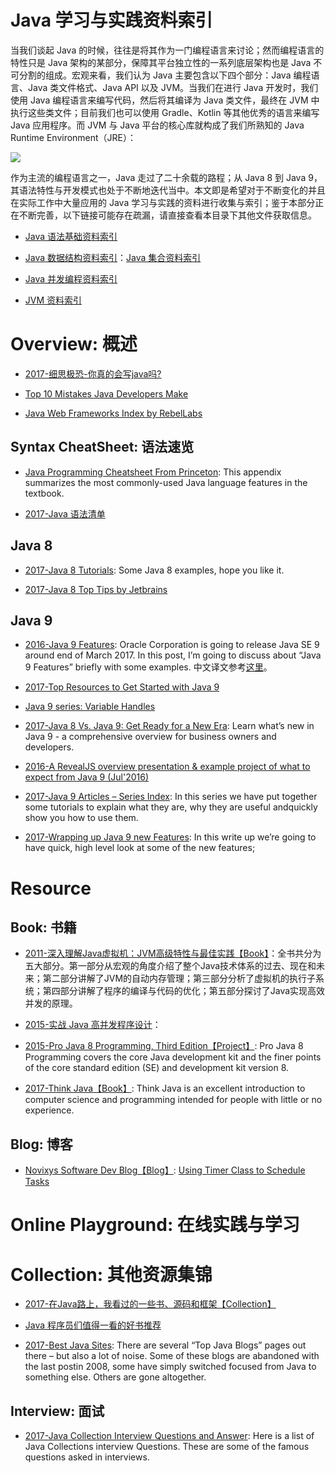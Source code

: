 





# Java 学习与实践资料索引


当我们谈起 Java 的时候，往往是将其作为一门编程语言来讨论；然而编程语言的特性只是 Java 架构的某部分，保障其平台独立性的一系列底层架构也是 Java 不可分割的组成。宏观来看，我们认为 Java 主要包含以下四个部分：Java 编程语言、Java 类文件格式、Java API 以及 JVM。当我们在进行 Java 开发时，我们使用 Java 编程语言来编写代码，然后将其编译为 Java 类文件，最终在 JVM 中执行这些类文件；目前我们也可以使用 Gradle、Kotlin 等其他优秀的语言来编写 Java 应用程序。而 JVM 与 Java 平台的核心库就构成了我们所熟知的 Java Runtime Environment（JRE）：


![](https://coding.net/u/hoteam/p/Cache/git/raw/master/2017/8/1/java.png)


作为主流的编程语言之一，Java 走过了二十余载的路程；从 Java 8 到 Java 9，其语法特性与开发模式也处于不断地迭代当中。本文即是希望对于不断变化的并且在实际工作中大量应用的 Java 学习与实践的资料进行收集与索引；鉴于本部分正在不断完善，以下链接可能存在疏漏，请直接查看本目录下其他文件获取信息。




- [Java 语法基础资料索引]()

- [Java 数据结构资料索引]()：[Java 集合资料索引]()

- [Java 并发编程资料索引]()

- [JVM 资料索引]()


# Overview: 概述



- [2017-细思极恐-你真的会写java吗?](http://6me.us/IZ45) 

- [Top 10 Mistakes Java Developers Make](http://www.gauravkgupta.com/top-10-mistakes-java-developers-make/)


- [Java Web Frameworks Index by RebelLabs](https://zeroturnaround.com/rebellabs/java-web-frameworks-index-by-rebellabs/)
 

## Syntax CheatSheet: 语法速览

- [Java Programming Cheatsheet From Princeton](http://introcs.cs.princeton.edu/java/11cheatsheet/): This appendix summarizes the most commonly-used Java language features in the textbook.

- [2017-Java 语法清单](https://zhuanlan.zhihu.com/p/25578170)


## Java 8

- [2017-Java 8 Tutorials](https://www.mkyong.com/tutorials/java-8-tutorials/): Some Java 8 examples, hope you like it.

- [2017-Java 8 Top Tips by Jetbrains](https://blog.jetbrains.com/idea/2016/07/java-8-top-tips/)



## Java 9

- [2016-Java 9 Features](http://www.journaldev.com/13121/java-9-features-with-examples): Oracle Corporation is going to release Java SE 9 around end of March 2017. In this post, I’m going to discuss about “Java 9 Features” briefly with some examples. 中文译文参考[这里](http://6me.us/UFu)。

- [2017-Top Resources to Get Started with Java 9](https://www.sitepoint.com/java-9-resources/)

- [Java 9 series: Variable Handles](https://www.voxxed.com/blog/2016/11/java-9-series-variable-handles/?utm_source=mybridge&utm_medium=ios&utm_campaign=read_more)

- [2017-Java 8 Vs. Java 9: Get Ready for a New Era](https://www.romexsoft.com/blog/java-8-vs-java-9/): Learn what’s new in Java 9 - a comprehensive overview for business owners and developers.

- [2016-A RevealJS overview presentation & example project of what to expect from Java 9 (Jul'2016)](https://github.com/bentolor/java9-in-action/blob/master/playground/src/main/java/de/exxcellent/java9/module-info.java) 

- [2017-Java 9 Articles – Series Index](https://blog.idrsolutions.com/2017/06/java-9-articles-series-index/): In this series we have put together some tutorials to explain what they are, why they are useful andquickly show you how to use them.

- [2017-Wrapping up Java 9 new Features](https://aboullaite.me/wrapping-up-java-9-new-features/): In this write up we’re going to have quick, high level look at some of the new features;


# Resource
## Book: 书籍

- [2011-深入理解Java虚拟机：JVM高级特性与最佳实践【Book】](https://parg.co/b1E)：全书共分为五大部分。第一部分从宏观的角度介绍了整个Java技术体系的过去、现在和未来；第二部分讲解了JVM的自动内存管理；第三部分分析了虚拟机的执行子系统；第四部分讲解了程序的编译与代码的优化；第五部分探讨了Java实现高效并发的原理。

- [2015-实战 Java 高并发程序设计]()：

- [2015-Pro Java 8 Programming, Third Edition【Project】](https://www.safaribooksonline.com/library/view/pro-java-8/9781484206416/): Pro Java 8 Programming covers the core Java development kit and the finer points of the core standard edition (SE) and development kit version 8.

- [2017-Think Java【Book】](https://books.trinket.io/thinkjava/): Think Java is an excellent introduction to computer science and programming intended for people with little or no experience.



## Blog: 博客

- [Novixys Software Dev Blog【Blog】](http://www.novixys.com/blog/): [Using Timer Class to Schedule Tasks](http://www.novixys.com/blog/using-timer-schedule-tasks/)







# Online Playground: 在线实践与学习


# Collection: 其他资源集锦

- [2017-在Java路上，我看过的一些书、源码和框架【Collection】](http://www.jianshu.com/p/4a41ee88bd82)

- [Java 程序员们值得一看的好书推荐](https://zhuanlan.zhihu.com/p/23444919)

- [2017-Best Java Sites](http://www.baeldung.com/java-blogs): There are several “Top Java Blogs” pages out there – but also a lot of noise. Some of these blogs are abandoned with the last postin 2008, some have simply switched focused from Java to something else. Others are gone altogether.



## Interview: 面试

- [2017-Java Collection Interview Questions and Answer](https://parg.co/bak): Here is a list of Java Collections interview Questions. These are some of the famous questions asked in interviews.